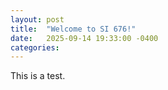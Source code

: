 ```yaml
---
layout: post
title:  "Welcome to SI 676!"
date:   2025-09-14 19:33:00 -0400
categories: 
---
```


This is a test.
